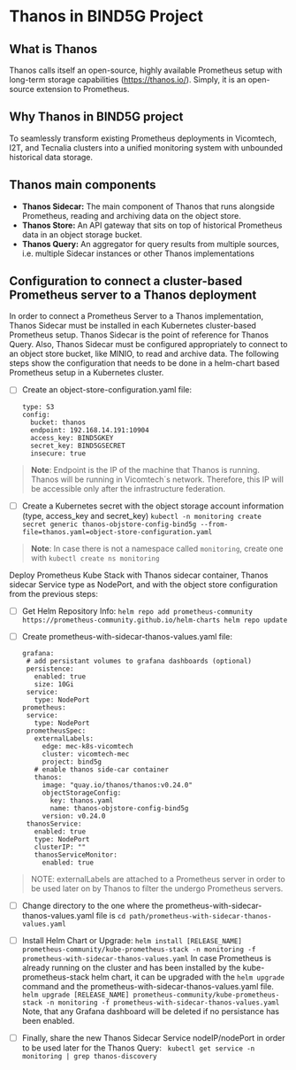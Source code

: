 ﻿# Thanos in BIND5G Project

## What is Thanos
Thanos calls itself an open-source, highly available Prometheus setup with long-term storage capabilities (https://thanos.io/).
Simply, it is an open-source extension to Prometheus.

## Why Thanos in BIND5G project
To seamlessly transform existing Prometheus deployments in Vicomtech, I2T, and Tecnalia clusters into a unified monitoring system with unbounded historical data storage.

## Thanos main components
-   **Thanos Sidecar:** The main component of Thanos that runs alongside Prometheus, reading and archiving data on the object store. 
-   **Thanos Store:** An API gateway that sits on top of historical Prometheus data in an object storage bucket.
-   **Thanos Query:** An aggregator for query results from multiple sources, i.e. multiple Sidecar instances or other Thanos implementations

## Configuration to connect a cluster-based Prometheus server to a Thanos deployment
In order to connect a Prometheus Server to a Thanos implementation, Thanos Sidecar must be installed in each Kubernetes cluster-based Prometheus setup. Thanos Sidecar is the point of reference for Thanos Query.
Also, Thanos Sidecar must be configured appropriately to connect to an object store bucket, like MINIO, to read and archive data.
The following steps show the configuration that needs to be done in a helm-chart based Prometheus setup in a Kubernetes cluster.

 - [ ] Create an object-store-configuration.yaml file:
	````
	type: S3
	config:
	  bucket: thanos
	  endpoint: 192.168.14.191:10904
	  access_key: BIND5GKEY
	  secret_key: BIND5GSECRET
	  insecure: true
	```` 
	

> **Note**: Endpoint is the IP of the machine that Thanos is running. Thanos will be running in Vicomtech´s network. Therefore, this IP will be accessible only after the infrastructure federation.

 - [ ] Create a Kubernetes secret with the object storage account information (type, access_key and secret_key)
 `kubectl -n monitoring create secret generic thanos-objstore-config-bind5g --from-file=thanos.yaml=object-store-configuration.yaml`

> **Note**: In case there is not a namespace called `monitoring`, create one with `kubectl create ns monitoring`

 Deploy Prometheus Kube Stack with Thanos sidecar container, Thanos sidecar Service type as NodePort, and with the object store configuration from the previous steps:

 - [ ] Get Helm Repository Info:
 `helm repo add prometheus-community https://prometheus-community.github.io/helm-charts
helm repo update`

 - [ ] Create prometheus-with-sidecar-thanos-values.yaml file:
	 ````
	 grafana:
	  # add persistant volumes to grafana dashboards (optional)
	  persistence:
	    enabled: true
	    size: 10Gi
	  service:
	    type: NodePort
	prometheus:
	  service:
	    type: NodePort 
	  prometheusSpec: 
	    externalLabels:
	      edge: mec-k8s-vicomtech 
	      cluster: vicomtech-mec
	      project: bind5g
	    # enable thanos side-car container
	    thanos: 
	      image: "quay.io/thanos/thanos:v0.24.0"
	      objectStorageConfig: 
	        key: thanos.yaml
	        name: thanos-objstore-config-bind5g
	      version: v0.24.0
	  thanosService: 
	    enabled: true
	    type: NodePort
	    clusterIP: ""
	    thanosServiceMonitor:
	      enabled: true
	````

> NOTE: externalLabels are attached to a Prometheus server in order to be used later on by Thanos to filter the undergo Prometheus servers.

 - [ ] Change directory to the one where the prometheus-with-sidecar-thanos-values.yaml file is `cd path/prometheus-with-sidecar-thanos-values.yaml`
 
 - [ ] Install Helm Chart or Upgrade:
 `helm install [RELEASE_NAME] prometheus-community/kube-prometheus-stack -n monitoring -f prometheus-with-sidecar-thanos-values.yaml`
In case Prometheus is already running on the cluster and has been installed by the kube-prometheus-stack helm chart, it can be upgraded with the `helm upgrade` command and the prometheus-with-sidecar-thanos-values.yaml file. 
 `helm upgrade [RELEASE_NAME] prometheus-community/kube-prometheus-stack -n monitoring -f prometheus-with-sidecar-thanos-values.yaml`
Note, that any Grafana dashboard will be deleted if no persistance has been enabled. 
 - [ ] Finally, share the new Thanos Sidecar Service nodeIP/nodePort in order to be used later for the Thanos Query: 
 ` kubectl get service -n monitoring | grep thanos-discovery`

 


